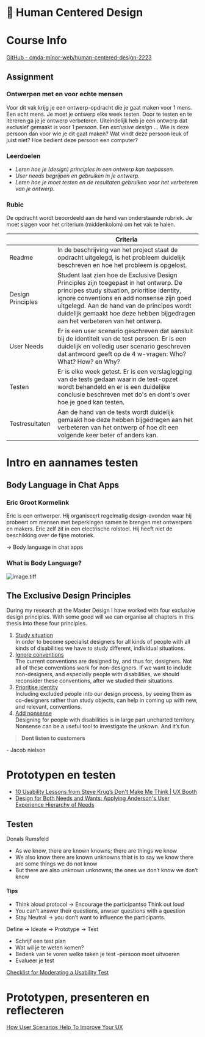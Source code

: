 # 􀓤 Human Centered Design

# Course Info

[GitHub - cmda-minor-web/human-centered-design-2223](https://github.com/cmda-minor-web/human-centered-design-2223)

## Assignment

### Ontwerpen met en voor echte mensen

Voor dit vak krijg je een ontwerp-opdracht die je gaat maken voor 1 mens. Een echt mens. Je moet je ontwerp elke week testen. Door te testen en te itereren ga je je ontwerp verbeteren. Uiteindelijk heb je een ontwerp dat exclusief gemaakt is voor 1 persoon. Een *exclusive design* ... Wie is deze persoon dan voor wie je dit gaat maken? Wat vindt deze persoon leuk of juist niet? Hoe bedient deze persoon een computer?

### Leerdoelen

- *Leren hoe je (design) principles in een ontwerp kan toepassen.*
- *User needs begrijpen en gebruiken in je ontwerp.*
- *Leren hoe je moet testen en de resultaten gebruiken voor het verbeteren van je ontwerp.*

### Rubic

De opdracht wordt beoordeeld aan de hand van onderstaande rubriek. Je moet slagen voor het criterium (middenkolom) om het vak te halen.

|                   | **Criteria**                                                                                                                                                                                                                                                                                                        |
| ----------------- | ------------------------------------------------------------------------------------------------------------------------------------------------------------------------------------------------------------------------------------------------------------------------------------------------------------------- |
| Readme            | In de beschrijving van het project staat de opdracht uitgelegd, is het probleem duidelijk beschreven en hoe het probleem is opgelost.                                                                                                                                                                               |
| Design Principles | Student laat zien hoe de Exclusive Design Principles zijn toegepast in het ontwerp. De principes study situation, prioritise identity, ignore conventions en add nonsense zijn goed uitgelegd. Aan de hand van de principes wordt duidelijk gemaakt hoe deze hebben bijgedragen aan het verbeteren van het ontwerp. |
| User Needs        | Er is een user scenario geschreven dat aansluit bij de identiteit van de test persoon. Er is een duidelijk en volledig user scenario geschreven dat antwoord geeft op de 4 w-vragen: Who? What? How? en Why?                                                                                                        |
| Testen            | Er is elke week getest. Er is een verslaglegging van de tests gedaan waarin de test-opzet wordt behandeld en er is een duidelijke conclusie beschreven met do's en dont's over hoe je goed kan testen.                                                                                                              |
| Testresultaten    | Aan de hand van de tests wordt duidelijk gemaakt hoe deze hebben bijgedragen aan het verbeteren van het ontwerp of hoe dit een volgende keer beter of anders kan.                                                                                                                                                   |

# Intro en aannames testen

## Body Language in Chat Apps

### Eric Groot Kormelink

Eric is een ontwerper. Hij organiseert regelmatig design-avonden waar hij probeert om mensen met beperkingen samen te brengen met ontwerpers en makers. Eric zelf zit in een electrische rolstoel. Hij heeft niet de beschikking over de fijne motoriek.

→ Body language in chat apps

### What is Body Language?

![Image.tiff](https://res.craft.do/user/full/cae612a9-77ef-3048-2175-f49f7e7d201d/doc/7E74C264-F1C6-4179-AEDD-E57C4EBDF1AF/1FB71E82-8560-4AF4-9DA8-1CC0AC170DFD_2/TZcsZEfBjfupQWRLOhYLAG0E0EnULNIUWoAx7dyAOkAz/Image.tiff)

## The Exclusive Design Principles

During my research at the Master Design I have worked with four exclusive design principles. With some good will we can organise all chapters in this thesis into these four principles.

1. [Study situation](https://exclusive-design.vasilis.nl/principles/study-situation/)  
   In order to become specialist designers for all kinds of people with all kinds of disabilities we have to study different, individual situations.  
2. [Ignore conventions](https://exclusive-design.vasilis.nl/principles/ignore-conventions/)  
The current conventions are designed by, and thus for, designers. Not all of these conventions work for non-designers. If we want to include non-designers, and especially people with disabilities, we should reconsider these conventions, after we studied their situations.
3. [Prioritise identity](https://exclusive-design.vasilis.nl/principles/prioritise-identity/)  
   Including excluded people into our design process, by seeing them as co-designers rather than study objects, can help in coming up with new, and relevant, conventions.  
4. [Add nonsense](https://exclusive-design.vasilis.nl/principles/add-nonsense/)  
   Designing for people with disabilities is in large part uncharted territory. Nonsense can be a useful tool to investigate the unkown. And it’s fun.

> **Dont listen to customers**

\-   Jacob nielson

# Prototypen en testen

- [10 Usability Lessons from Steve Krug’s Don't Make Me Think | UX Booth](https://www.uxbooth.com/articles/10-usability-lessons-from-steve-krugs-dont-make-me-think/)
- [Design for Both Needs and Wants: Applying Anderson's User Experience Hierarchy of Needs](https://thevisualcommunicationguy.com/2018/11/08/design-for-both-needs-and-wants-applying-andersons-user-experience-hierarchy-of-needs/)

## Testen

Donals Rumsfeld

- As we know, there are known knowns; there are things we know
- We also know there are known unknowns thiat is to say we know there are some things we do not know
- But there are also unknown unknowns; the ones we don’t know we don’t know

#### Tips

- Think aloud protocol → Encourage the participantso Think out loud
- You can’t answer their questions, anwser questions with a question
- Stay Neutral → you don’t want to influence the participants.

Define →  Ideate → Prototype →  Test

- Schrijf een test plan
- Wat wil je te weten komen?
- Bedenk van te voren welke taken je test -persoon moet uitvoeren
- Evalueer je test

[Checklist for Moderating a Usability Test](https://www.nngroup.com/articles/usability-checklist/)

# Prototypen, presenteren en reflecteren

[How User Scenarios Help To Improve Your UX](https://www.getfeedback.com/resources/ux/how-user-scenarios-help-to-improve-your-ux/)

